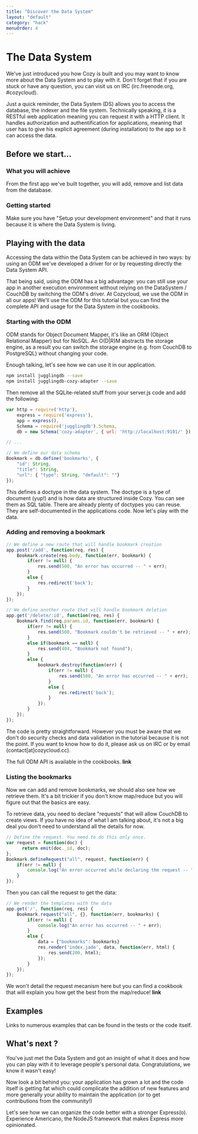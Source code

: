 ```yaml
---
title: "Discover the Data System"
layout: "default"
category: "hack"
menuOrder: 4
---
```


# The Data System
We've just introduced you how Cozy is built and you may want to know more about the Data System and to play with it. Don't forget that if you are stuck or have any question, you can visit us on IRC (irc.freenode.org, #cozycloud).

Just a quick reminder, the Data System (DS) allows you to access the database, the indexer and the file system. Technically speaking, it is a RESTful web application meaning you can request it with a HTTP client.
It handles authorization and authentification for applications, meaning that user has to give his explicit agreement (during installation) to the app so it can access the data.

## Before we start...

### What you will achieve
From the first app we've built together, you will add, remove and list data from the database.

### Getting started
Make sure you have "Setup your development environment" and that it runs because it is where the Data System is living.


## Playing with the data
Accessing the data within the Data System can be achieved in two ways: by using an ODM we've developed a driver for or by requesting directly the Data System API.

That being said, using the ODM has a big advantage: you can still use your app in another execution environment without relying on the DataSystem / CouchDB by switching the ODM's driver. At Cozycloud, we use the ODM in all our apps!
We'll use the ODM for this tutorial but you can find the complete API and usage for the Data System in the cookbooks.

### Starting with the ODM
ODM stands for Object Document Mapper, it's like an ORM (Object Relational Mapper) but for NoSQL. An O(D|R)M abstracts the storage engine, as a result you can switch the storage engine (e.g. from CouchDB to PostgreSQL) without changing your code.

Enough talking, let's see how we can use it in our application.
```bash
npm install jugglingdb --save
npm install jugglingdb-cozy-adapter --save
```

Then remove all the SQLite-related stuff from your server.js code and add the following:
```javascript
var http = require('http'),
    express = require('express'),
    app = express(),
    Schema = require('jugglingdb').Schema,
    db = new Schema('cozy-adapter', { url: 'http://localhost:9101/' });

// ...

// We define our data schema
Bookmark = db.define('bookmarks', {
    "id": String,
    "title": String,
    "url": { "type": String, "default": ""}
});
```
This defines a doctype in the data system. The doctype is a type of document (yup!) and is how data are structured inside Cozy. You can see them as SQL table. There are already plenty of doctypes you can reuse. They are self-documented in the applications code.
Now let's play with the data.

### Adding and removing a bookmark
```javascript
// We define a new route that will handle bookmark creation
app.post('/add', function(req, res) {
    Bookmark.create(req.body, function(err, bookmark) {
        if(err != null) {
            res.send(500, "An error has occurred -- " + err);
        }
        else {
            res.redirect('back');
        }
    });
});

// We define another route that will handle bookmark deletion
app.get('/delete/:id', function(req, res) {
    Bookmark.find(req.params.id, function(err, bookmark) {
        if(err != null) {
            res.send(500, "Bookmark couldn't be retrieved -- " + err);
        }
        else if(bookmark == null) {
            res.send(404, "Bookmark not found");
        }
        else {
            bookmark.destroy(function(err) {
                if(err != null) {
                    res.send(500, "An error has occurred -- " + err);
                }
                else {
                    res.redirect('back');
                }
            });
        }
    });
});
```
The code is pretty straightforward. However you must be aware that we don't do security checks and data validation in the tutorial because it is not the point. If you want to know how to do it, please ask us on IRC or by email (contact[at]cozycloud.cc).

The full ODM API is available in the cookbooks. **link**

### Listing the bookmarks
Now we can add and remove bookmarks, we should also see how we retrieve them. It's a bit trickier if you don't know map/reduce but you will figure out that the basics are easy.

To retrieve data, you need to declare "requests" that will allow CouchDB to create views. If you have no idea of what I am talking about, it's not a big deal you don't need to understand all the details for now.

```javascript
// Define the request. You need to do this only once.
var request = function(doc) {
      return emit(doc._id, doc);
};
Bookmark.defineRequest("all", request, function(err) {
    if(err != null) {
        console.log("An error occurred while declaring the request -- " + err);
    }
});
```

Then you can call the request to get the data:
```javascript
// We render the templates with the data
app.get('/', function(req, res) {
    Bookmark.request("all", {}, function(err, bookmarks) {
        if(err != null) {
            console.log("An error has occurred -- " + err);
        }
        else {
            data = {"bookmarks": bookmarks}
            res.render('index.jade', data, function(err, html) {
                res.send(200, html);
            });
        }
    });
});
```
We won't detail the request mecanism here but you can find a cookbook that will explain you how get the best from the map/reduce! **link**

## Examples
Links to numerous examples that can be found in the tests or the code itself.

## What's next ?
You've just met the Data System and got an insight of what it does and how you can play with it to leverage people's personal data. Congratulations, we know it wasn't easy!

Now look a bit behind you: your application has grown a lot and the code itself is getting fat which could complicate the addition of new features and more generally your ability to maintain the application (or to get contributions from the community!)

Let's see how we can organize the code better with a stronger Express(o). Experience Americano, the NodeJS framework that makes Express more opinionated.
